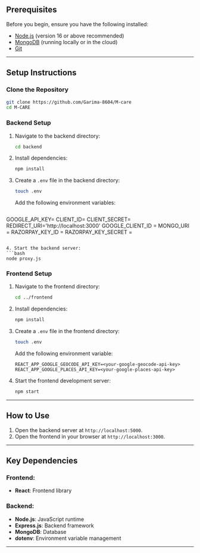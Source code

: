 
## Prerequisites

Before you begin, ensure you have the following installed:

- [Node.js](https://nodejs.org/) (version 16 or above recommended)
- [MongoDB](https://www.mongodb.com/) (running locally or in the cloud)
- [Git](https://git-scm.com/)

---

## Setup Instructions

### Clone the Repository
```bash
git clone https://github.com/Garima-8604/M-care
cd M-CARE
```

### Backend Setup
1. Navigate to the backend directory:
   ```bash
   cd backend
   ```
2. Install dependencies:
   ```bash
   npm install
   ```
3. Create a `.env` file in the backend directory:
   ```bash
   touch .env
   ```
   Add the following environment variables:
   ```env
GOOGLE_API_KEY=<your-google-api-key>
CLIENT_ID=<your-client-id>
CLIENT_SECRET=<your-client-secret>
REDIRECT_URI='http://localhost:3000'
GOOGLE_CLIENT_ID = <your-google-client-id>
MONGO_URI = <your-mongodb-connection-uri>
RAZORPAY_KEY_ID = <your-razorpay-key-id>
RAZORPAY_KEY_SECRET = <your-razorpay-key-secret>

   ```

4. Start the backend server:
   ```bash
   node proxy.js
   ```

### Frontend Setup
1. Navigate to the frontend directory:
   ```bash
   cd ../frontend
   ```
2. Install dependencies:
   ```bash
   npm install
   ```
3. Create a `.env` file in the frontend directory:
   ```bash
   touch .env
   ```
   Add the following environment variable:
   ```env
   REACT_APP_GOOGLE_GEOCODE_API_KEY=<your-google-geocode-api-key>
   REACT_APP_GOOGLE_PLACES_API_KEY=<your-google-places-api-key>
   ```

4. Start the frontend development server:
   ```bash
   npm start
   ```

---

## How to Use

1. Open the backend server at `http://localhost:5000`.
2. Open the frontend in your browser at `http://localhost:3000`.
---

## Key Dependencies

### Frontend:
- **React**: Frontend library

### Backend:
- **Node.js**: JavaScript runtime
- **Express.js**: Backend framework
- **MongoDB**: Database
- **dotenv**: Environment variable management

---
